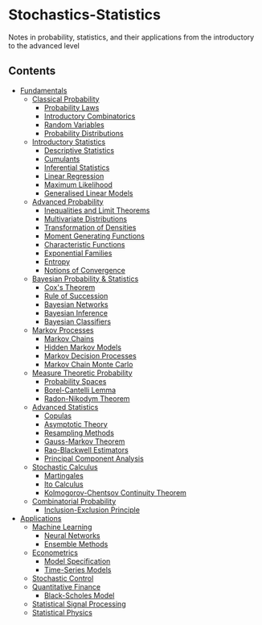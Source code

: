 # Stochastics-Statistics
Notes in probability, statistics, and their applications from the introductory to the advanced level

## Contents
-   [Fundamentals](#fundamentals)
    -   [Classical Probability](#classical-probability)
        -   [Probability Laws](#probability-laws)
        -   [Introductory Combinatorics](#introductory-combinatorics)
        -   [Random Variables](#random-variables)
        -   [Probability Distributions](#probability-distributions)
    -   [Introductory Statistics](#introductory-statistics)
        -   [Descriptive Statistics](#descriptive-statistics)
        -   [Cumulants](#cumulants)
        -   [Inferential Statistics](#inferential-statistics)
        -   [Linear Regression](#linear-regression)
        -   [Maximum Likelihood](#maximum-likelihood)
        -   [Generalised Linear Models](#generalised-linear-models)
    -   [Advanced Probability](#advanced-probability)
        -   [Inequalities and Limit
            Theorems](#inequalities-and-limit-theorems)
        -   [Multivariate Distributions](#multivariate-distributions)
        -   [Transformation of Densities](#transformation-of-densities)
        -   [Moment Generating Functions](#moment-generating-functions)
        -   [Characteristic Functions](#characteristic-functions)
        -   [Exponential Families](#exponential-families)
        -   [Entropy](#entropy)
        -   [Notions of Convergence](#notions-of-convergence)
    -   [Bayesian Probability &
        Statistics](#bayesian-probability-statistics)
        -   [Cox's Theorem](#coxs-theorem)
        -   [Rule of Succession](#rule-of-succession)
        -   [Bayesian Networks](#bayesian-networks)
        -   [Bayesian Inference](#bayesian-inference)
        -   [Bayesian Classifiers](#bayesian-classifiers)
    -   [Markov Processes](#markov-processes)
        -   [Markov Chains](#markov-chains)
        -   [Hidden Markov Models](#hidden-markov-models)
        -   [Markov Decision Processes](#markov-decision-processes)
        -   [Markov Chain Monte Carlo](#markov-chain-monte-carlo)
    -   [Measure Theoretic Probability](#measure-theoretic-probability)
        -   [Probability Spaces](#probability-spaces)
        -   [Borel-Cantelli Lemma](#borel-cantelli-lemma)
        -   [Radon-Nikodym Theorem](#radon-nikodym-theorem)
    -   [Advanced Statistics](#advanced-statistics)
        -   [Copulas](#copulas)
        -   [Asymptotic Theory](#asymptotic-theory)
        -   [Resampling Methods](#resampling-methods)
        -   [Gauss-Markov Theorem](#gauss-markov-theorem)
        -   [Rao-Blackwell Estimators](#rao-blackwell-estimators)
        -   [Principal Component
            Analysis](#principal-component-analysis)
    -   [Stochastic Calculus](#stochastic-calculus)
        -   [Martingales](#martingales)
        -   [Ito Calculus](#ito-calculus)
        -   [Kolmogorov-Chentsov Continuity
            Theorem](#kolmogorov-chentsov-continuity-theorem)
    -   [Combinatorial Probability](#combinatorial-probability)
        -   [Inclusion-Exclusion
            Principle](#inclusion-exclusion-principle)
-   [Applications](#applications)
    -   [Machine Learning](#machine-learning)
        -   [Neural Networks](#neural-networks)
        -   [Ensemble Methods](#ensemble-methods)
    -   [Econometrics](#econometrics)
        -   [Model Specification](#model-specification)
        -   [Time-Series Models](#time-series-models)
    -   [Stochastic Control](#stochastic-control)
    -   [Quantitative Finance](#quantitative-finance)
        -   [Black-Scholes Model](#black-scholes-model)
    -   [Statistical Signal Processing](#statistical-signal-processing)
    -   [Statistical Physics](#statistical-physics)

